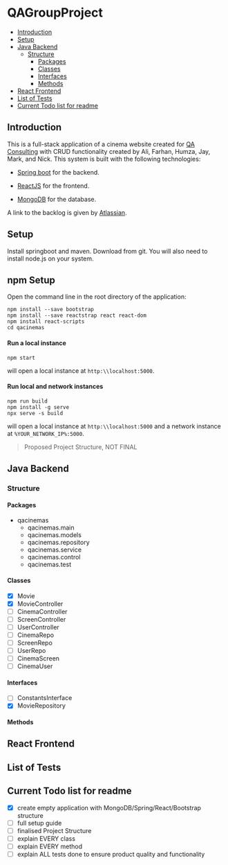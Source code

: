 # QAGroupProject

 * [Introduction](#introduction)
 * [Setup](#setup)
 * [Java Backend](#java-backend)
   + [Structure](#structure)
     - [Packages](#packages)
     - [Classes](#classes)
     - [Interfaces](#interfaces)
     - [Methods](#methods)
 * [React Frontend](#react-frontend)
 * [List of Tests](#list-of-tests)
 * [Current Todo list for readme](#current-todo-list-for-readme)

## Introduction
This is a full-stack application of a cinema website created for [QA Consulting](https://consulting.qa.com/) with CRUD functionality created by Ali, Farhan, Humza, Jay, Mark, and Nick. This system is built with the following technologies:

- [Spring boot](https://spring.io/projects/spring-boot) for the backend.

- [ReactJS](https://reactjs.org/) for the frontend.

- [MongoDB](https://www.mongodb.com/) for the database.

A link to the backlog is given by [Atlassian](https://qacacademypurple.atlassian.net/secure/RapidBoard.jspa?rapidView=29&projectKey=CL2&view=planning.nodetail&selectedIssue=CL2-5).

## Setup
Install springboot and maven. Download from git. You will also need to install node.js on your system.
## npm Setup
Open the command line in the root directory of the application:
```
npm install --save bootstrap
npm install --save reactstrap react react-dom
npm install react-scripts
cd qacinemas
```
#### Run a local instance
```
npm start
```
will open a local instance at `http:\\localhost:5000`. 
#### Run local and network instances
```
npm run build
npm install -g serve
npx serve -s build
```
will open a local instance at `http:\\localhost:5000` and a network instance at `%YOUR_NETWORK_IP%:5000`.
> Proposed Project Structure, NOT FINAL
## Java Backend
### Structure
#### Packages
* qacinemas
  * qacinemas.main
  * qacinemas.models
  * qacinemas.repository
  * qacinemas.service
  * qacinemas.control
  * qacinemas.test
#### Classes
* [x] Movie
* [x] MovieController
* [ ] CinemaController
* [ ] ScreenController
* [ ] UserController
* [ ] CinemaRepo
* [ ] ScreenRepo
* [ ] UserRepo
* [ ] CinemaScreen
* [ ] CinemaUser
#### Interfaces
* [ ] ConstantsInterface
* [x] MovieRepository
#### Methods
## React Frontend
## List of Tests
## Current Todo list for readme
- [x] create empty application with MongoDB/Spring/React/Bootstrap structure
- [ ] full setup guide
- [ ] finalised Project Structure
- [ ] explain EVERY class
- [ ] explain EVERY method
- [ ] explain ALL tests done to ensure product quality and functionality
